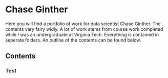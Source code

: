 # Chase Ginther

Here you will find a portfolio of work for data scientist Chase Ginther. The contents vary fairy widly. A lot of work stems from course work completed while I was an undergraduate at Virginia Tech. Everything is contained in seperate folders. An outline of the contents can be found below.

## Contents

### Test
